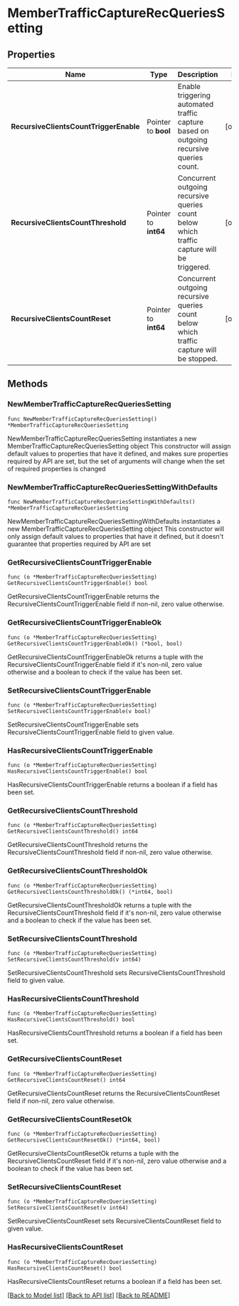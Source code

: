 # MemberTrafficCaptureRecQueriesSetting

## Properties

Name | Type | Description | Notes
------------ | ------------- | ------------- | -------------
**RecursiveClientsCountTriggerEnable** | Pointer to **bool** | Enable triggering automated traffic capture based on outgoing recursive queries count. | [optional] 
**RecursiveClientsCountThreshold** | Pointer to **int64** | Concurrent outgoing recursive queries count below which traffic capture will be triggered. | [optional] 
**RecursiveClientsCountReset** | Pointer to **int64** | Concurrent outgoing recursive queries count below which traffic capture will be stopped. | [optional] 

## Methods

### NewMemberTrafficCaptureRecQueriesSetting

`func NewMemberTrafficCaptureRecQueriesSetting() *MemberTrafficCaptureRecQueriesSetting`

NewMemberTrafficCaptureRecQueriesSetting instantiates a new MemberTrafficCaptureRecQueriesSetting object
This constructor will assign default values to properties that have it defined,
and makes sure properties required by API are set, but the set of arguments
will change when the set of required properties is changed

### NewMemberTrafficCaptureRecQueriesSettingWithDefaults

`func NewMemberTrafficCaptureRecQueriesSettingWithDefaults() *MemberTrafficCaptureRecQueriesSetting`

NewMemberTrafficCaptureRecQueriesSettingWithDefaults instantiates a new MemberTrafficCaptureRecQueriesSetting object
This constructor will only assign default values to properties that have it defined,
but it doesn't guarantee that properties required by API are set

### GetRecursiveClientsCountTriggerEnable

`func (o *MemberTrafficCaptureRecQueriesSetting) GetRecursiveClientsCountTriggerEnable() bool`

GetRecursiveClientsCountTriggerEnable returns the RecursiveClientsCountTriggerEnable field if non-nil, zero value otherwise.

### GetRecursiveClientsCountTriggerEnableOk

`func (o *MemberTrafficCaptureRecQueriesSetting) GetRecursiveClientsCountTriggerEnableOk() (*bool, bool)`

GetRecursiveClientsCountTriggerEnableOk returns a tuple with the RecursiveClientsCountTriggerEnable field if it's non-nil, zero value otherwise
and a boolean to check if the value has been set.

### SetRecursiveClientsCountTriggerEnable

`func (o *MemberTrafficCaptureRecQueriesSetting) SetRecursiveClientsCountTriggerEnable(v bool)`

SetRecursiveClientsCountTriggerEnable sets RecursiveClientsCountTriggerEnable field to given value.

### HasRecursiveClientsCountTriggerEnable

`func (o *MemberTrafficCaptureRecQueriesSetting) HasRecursiveClientsCountTriggerEnable() bool`

HasRecursiveClientsCountTriggerEnable returns a boolean if a field has been set.

### GetRecursiveClientsCountThreshold

`func (o *MemberTrafficCaptureRecQueriesSetting) GetRecursiveClientsCountThreshold() int64`

GetRecursiveClientsCountThreshold returns the RecursiveClientsCountThreshold field if non-nil, zero value otherwise.

### GetRecursiveClientsCountThresholdOk

`func (o *MemberTrafficCaptureRecQueriesSetting) GetRecursiveClientsCountThresholdOk() (*int64, bool)`

GetRecursiveClientsCountThresholdOk returns a tuple with the RecursiveClientsCountThreshold field if it's non-nil, zero value otherwise
and a boolean to check if the value has been set.

### SetRecursiveClientsCountThreshold

`func (o *MemberTrafficCaptureRecQueriesSetting) SetRecursiveClientsCountThreshold(v int64)`

SetRecursiveClientsCountThreshold sets RecursiveClientsCountThreshold field to given value.

### HasRecursiveClientsCountThreshold

`func (o *MemberTrafficCaptureRecQueriesSetting) HasRecursiveClientsCountThreshold() bool`

HasRecursiveClientsCountThreshold returns a boolean if a field has been set.

### GetRecursiveClientsCountReset

`func (o *MemberTrafficCaptureRecQueriesSetting) GetRecursiveClientsCountReset() int64`

GetRecursiveClientsCountReset returns the RecursiveClientsCountReset field if non-nil, zero value otherwise.

### GetRecursiveClientsCountResetOk

`func (o *MemberTrafficCaptureRecQueriesSetting) GetRecursiveClientsCountResetOk() (*int64, bool)`

GetRecursiveClientsCountResetOk returns a tuple with the RecursiveClientsCountReset field if it's non-nil, zero value otherwise
and a boolean to check if the value has been set.

### SetRecursiveClientsCountReset

`func (o *MemberTrafficCaptureRecQueriesSetting) SetRecursiveClientsCountReset(v int64)`

SetRecursiveClientsCountReset sets RecursiveClientsCountReset field to given value.

### HasRecursiveClientsCountReset

`func (o *MemberTrafficCaptureRecQueriesSetting) HasRecursiveClientsCountReset() bool`

HasRecursiveClientsCountReset returns a boolean if a field has been set.


[[Back to Model list]](../README.md#documentation-for-models) [[Back to API list]](../README.md#documentation-for-api-endpoints) [[Back to README]](../README.md)



